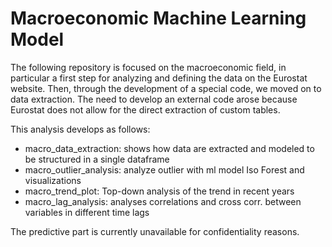 # Macroeconomic Machine Learning Model

The following repository is focused on the macroeconomic field, in particular a first step for analyzing and defining the data on the Eurostat website. Then, through the development of a special code, we moved on to data extraction. The need to develop an external code arose because Eurostat does not allow for the direct extraction of custom tables.

This analysis develops as follows:
- macro_data_extraction: shows how data are extracted and modeled to be structured in a single dataframe
- macro_outlier_analysis: analyze outlier with ml model Iso Forest and visualizations
- macro_trend_plot: Top-down analysis of the trend in recent years
- macro_lag_analysis: analyses correlations and cross corr. between variables in different time lags

The predictive part is currently unavailable for confidentiality reasons.
